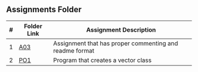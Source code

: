## Assignments Folder

|   #   | Folder Link | Assignment Description |
| :---: | ----------- | ---------------------- |
| 1 | [A03](https://github.com/DomHaw21/2143-OOP-HAWKINS/tree/main/Assignments/AO3)| Assignment that has proper commenting and readme format|
| 2 | [PO1](https://github.com/DomHaw21/2143-OOP-HAWKINS/tree/main/Assignments/P01)| Program that creates a vector class|
